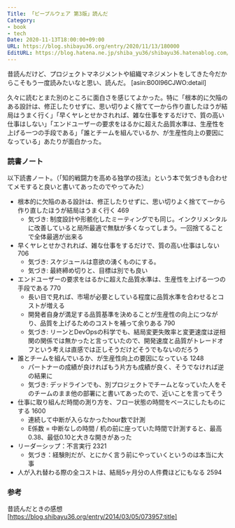```yaml
---
Title: 「ピープルウェア 第3版」読んだ
Category:
- book
- tech
Date: 2020-11-13T18:00:00+09:00
URL: https://blog.shibayu36.org/entry/2020/11/13/180000
EditURL: https://blog.hatena.ne.jp/shiba_yu36/shibayu36.hatenablog.com/atom/entry/26006613652114036
---
```


昔読んだけど、プロジェクトマネジメントや組織マネジメントをしてきた今だからこそもう一度読みたいなと思い、読んだ。
[asin:B00I96CJWO:detail]


久々に読むとまた別のところに面白さを感じてよかった。特に「根本的に欠陥のある設計は、修正したりせずに、思い切りよく捨てて一から作り直したほうが結局はうまく行く」「早くヤレとせかされれば、雑な仕事をするだけで、質の高い仕事はしない」「エンドユーザーの要求をはるかに超えた品質水準は、生産性を上げる一つの手段である」「誰とチームを組んでいるか、が生産性向上の要因になっている」あたりが面白かった。


### 読書ノート
以下読書ノート。（「知的戦闘力を高める独学の技法」という本で気づきも合わせてメモすると良いと書いてあったのでやってみた）

* 根本的に欠陥のある設計は、修正したりせずに、思い切りよく捨てて一から作り直したほうが結局はうまく行く 469
	* 気づき: 制度設計や形骸化したミーティングでも同じ。インクリメンタルに改善していると局所最適で無駄が多くなってしまう。一回捨てることで全体最適が出来る
* 早くヤレとせかされれば、雑な仕事をするだけで、質の高い仕事はしない 706
	* 気づき: スケジュールは意欲の湧くものにする。
	* 気づき: 最終締め切りと、目標は別でも良い
* エンドユーザーの要求をはるかに超えた品質水準は、生産性を上げる一つの手段である 770
	* 長い目で見れば、市場が必要としている程度に品質水準を合わせるとコストが増える
	* 開発者自身が満足する品質基準を決めることが生産性の向上につながり、品質を上げるためのコストを補って余りある 790
	* 気づき: リーンとDevOpsの科学でも、結局変更失敗率と変更速度は逆相関の関係では無かったと言っていたので、開発速度と品質がトレードオフという考えは直感では正しそうだけどそうでもないのだろう
* 誰とチームを組んでいるか、が生産性向上の要因になっている 1248
	* パートナーの成績が良ければもう片方も成績が良く、そうでなければ逆の結果に
	* 気づき: デッドラインでも、別プロジェクトでチームとなっていた人をそのチームのまま他の部署にと書いてあったので、近いことを言ってそう
* 仕事に取り組んだ時間の測り方を、フロー状態の時間をベースにしたものにする 1600
	* 連続して中断が入らなかったhour数で計測
	* E係数 = 中断なしの時間 / 机の前に座っていた時間で計測すると、最高0.38、最低0.10と大きな開きがあった
* リーダーシップ：不言実行 2321
	* 気づき：経験則だが、とにかく言う前にやっていくというのは本当に大事
* 人が入れ替わる際の全コストは、結局5ヶ月分の人件費ほどにもなる 2594

### 参考
昔読んだときの感想 [https://blog.shibayu36.org/entry/2014/03/05/073957:title]




